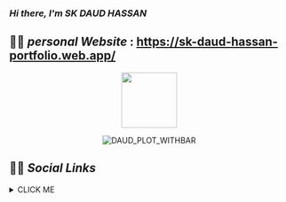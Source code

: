 ### **_Hi there, I'm SK DAUD HASSAN_**

## :man_with_turban: _**personal Website**_ : https://sk-daud-hassan-portfolio.web.app/

<div id="header" align="center">
  <img src="https://media.giphy.com/media/HwBlFQZFcAoUcPHZdX/giphy.gif" width="100"/>
</div>

<div  align="center">
  
![DAUD_PLOT_WITHBAR](https://user-images.githubusercontent.com/82196466/178033325-748eebd5-56db-4d2d-8ae9-2f34d76b11f9.png)
</div>

## :man_with_turban: _**Social Links**_ 

<details><summary>CLICK ME</summary>
<p>

#### We can hide anything, even code!

```ruby
   puts "Hello World"
```

</p>
</details>

